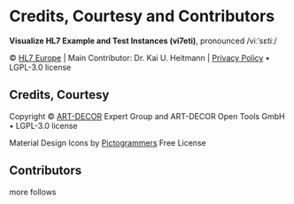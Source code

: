 # Credits, Courtesy and Contributors
**Visualize HL7 Example and Test Instances (vi7eti)**, pronounced /viːˈsɛtiː/

© [HL7 Europe](https://hl7europe.org) | Main Contributor: Dr. Kai U. Heitmann | [Privacy Policy](https://hl7europe.eu/privacy-policy-for-hl7-europe/) • LGPL-3.0 license

## Credits, Courtesy

Copyright © [ART-DECOR](https://art-decor.org/) Expert Group and ART-DECOR Open Tools GmbH • LGPL-3.0 license

Material Design Icons by [Pictogrammers](https://pictogrammers.com/) Free License

## Contributors

more follows
